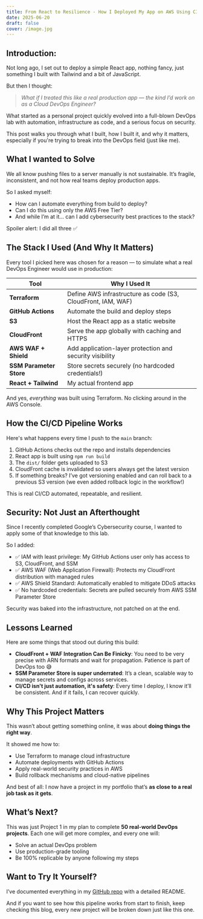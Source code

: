 ```yaml
---
title: From React to Resilience - How I Deployed My App on AWS Using CICD, Terraform, and WAF
date: 2025-06-20
draft: false
cover: /image.jpg
---
```

## Introduction: 
Not long ago, I set out to deploy a simple React app, nothing fancy, just something I built with Tailwind and a bit of JavaScript.

But then I thought:

> _What if I treated this like a real production app — the kind I’d work on as a Cloud DevOps Engineer?_

What started as a personal project quickly evolved into a full-blown DevOps lab with automation, infrastructure as code, and a serious focus on security.

This post walks you through what I built, how I built it, and why it matters, especially if you're trying to break into the DevOps field (just like me).

## What I wanted to Solve
We all know pushing files to a server manually is not sustainable. It’s fragile, inconsistent, and not how real teams deploy production apps.

So I asked myself:
-  How can I automate everything from build to deploy?
-  Can I do this using only the AWS Free Tier?
-  And while I’m at it… can I add cybersecurity best practices to the stack?

Spoiler alert: I did all three ✅

## The Stack I Used (And Why It Matters)
Every tool I picked here was chosen for a reason — to simulate what a real DevOps Engineer would use in production:

|Tool|Why I Used It|
|---|---|
|**Terraform**|Define AWS infrastructure as code (S3, CloudFront, IAM, WAF)|
|**GitHub Actions**|Automate the build and deploy steps|
|**S3**|Host the React app as a static website|
|**CloudFront**|Serve the app globally with caching and HTTPS|
|**AWS WAF + Shield**|Add application-layer protection and security visibility|
|**SSM Parameter Store**|Store secrets securely (no hardcoded credentials!)|
|**React + Tailwind**|My actual frontend app|

And yes, _everything_ was built using Terraform. No clicking around in the AWS Console.

## How the CI/CD Pipeline Works
Here's what happens every time I push to the `main` branch:
1. GitHub Actions checks out the repo and installs dependencies
2. React app is built using `npm run build`
3. The `dist/` folder gets uploaded to S3
4. CloudFront cache is invalidated so users always get the latest version
5. If something breaks? I’ve got versioning enabled and can roll back to a previous S3 version (we even added rollback logic in the workflow!)

This is real CI/CD automated, repeatable, and resilient.

## Security: Not Just an Afterthought
Since I recently completed Google’s Cybersecurity course, I wanted to apply some of that knowledge to this lab.

So I added:
-  ✅ IAM with least privilege: My GitHub Actions user only has access to S3, CloudFront, and SSM
-  ✅ AWS WAF (Web Application Firewall): Protects my CloudFront distribution with managed rules
-  ✅ AWS Shield Standard: Automatically enabled to mitigate DDoS attacks
-  ✅ No hardcoded credentials: Secrets are pulled securely from AWS SSM Parameter Store

Security was baked into the infrastructure, not patched on at the end.

## Lessons Learned
Here are some things that stood out during this build:
-  **CloudFront + WAF Integration Can Be Finicky**: You need to be very precise with ARN formats and wait for propagation. Patience is part of DevOps too 😅
-  **SSM Parameter Store is super underrated**: It’s a clean, scalable way to manage secrets and configs across services.
-  **CI/CD isn't just automation, it's safety**: Every time I deploy, I know it’ll be consistent. And if it fails, I can recover quickly.

## Why This Project Matters
This wasn’t about getting something online, it was about **doing things the right way**.

It showed me how to:
-  Use Terraform to manage cloud infrastructure
-  Automate deployments with GitHub Actions
-  Apply real-world security practices in AWS
-  Build rollback mechanisms and cloud-native pipelines

And best of all: I now have a project in my portfolio that’s **as close to a real job task as it gets**.

## What’s Next?
This was just Project 1 in my plan to complete **50 real-world DevOps projects**. Each one will get more complex, and every one will:

-  Solve an actual DevOps problem
-  Use production-grade tooling
-  Be 100% replicable by anyone following my steps

## Want to Try It Yourself?
I’ve documented everything in my [GitHub repo](https://github.com/JORGEBAYUELO/react-s3-deploy) with a detailed README.

And if you want to see how this pipeline works from start to finish, keep checking this blog, every new project will be broken down just like this one.
